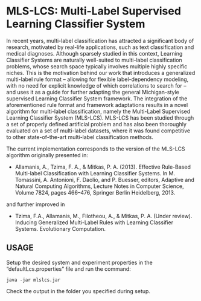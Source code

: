MLS-LCS: Multi-Label Supervised Learning Classifier System
==========================================================
In recent years, multi-label classification has attracted a significant body of research, motivated by real-life applications, such as text classification and medical diagnoses. Although sparsely studied in this context, Learning Classifier Systems are naturally well-suited to multi-label classification problems, whose search space typically involves multiple highly specific niches. 
This is the motivation behind our work that introduces a generalized multi-label rule format – allowing for flexible label-dependency modeling, with no need for explicit knowledge of which correlations to search for – and uses it as a guide for further adapting the general Michigan-style supervised Learning Classifier System framework. 
The integration of the aforementioned rule format and framework adaptations results in a novel algorithm for multi-label classification, namely the Multi-Label Supervised Learning Classifier System (MLS-LCS). MLS-LCS has been studied through a set of properly defined artificial problem and has also been thoroughly evaluated on a set of multi-label datasets, where it was found competitive to other state-of-the-art multi-label classification methods.

The current implementation corresponds to the version of the MLS-LCS algorithm originally presented in:
* Allamanis, A., Tzima, F. A., & Mitkas, P. A. (2013). Effective Rule-Based Multi-label Classification with Learning Classifier Systems. In M. Tomassini, A. Antonioni, F. Daolio, and P. Buesser, editors, Adaptive and Natural Computing Algorithms, Lecture Notes in Computer Science, Volume 7824, pages 466–476, Springer Berlin Heidelberg, 2013. 

and further improved in 

* Tzima, F.A., Allamanis, M., Filotheou, A., & Mitkas, P. A. (Under review). Inducing Generalized Multi-Label Rules with Learning Classifier Systems. Evolutionary Computation.

USAGE
-----
Setup the desired system and experiment properties in the “defaultLcs.properties” file and run the command:
```	
java -jar mlslcs.jar
```
Check the output in the <outputDir> folder you specified during setup. 


			
	
	
